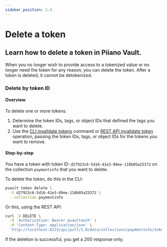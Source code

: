 ```yaml
---
sidebar_position: 2.4
---
```


# Delete a token

## Learn how to delete a token in Piiano Vault.

When you no longer wish to provide access to a tokenized value or no longer need the token for any reason, you can delete the token. After a token is deleted, it cannot be detokenized.

### Delete by token ID

#### Overview

To delete one or more tokens:

1. Determine the token IDs, tags, or object IDs that defined the tags you want to delete.
2. Use the [CLI invalidate tokens](/cli/reference#invalidate-tokens) command or [REST API invalidate token](/api/operations/delete-tokens) operation, passing the token IDs, tags, or object IDs for the tokens you want to remove.

#### Step-by-step

You have a token with token ID: `d27923c6-5d16-41e3-89ee-118b05a25372` on the collection `paymentinfo` that you want to delete.

To delete the token, do this in the CLI:

```bash
pvault token delete \
  -t d27923c6-5d16-41e3-89ee-118b05a25372 \
  --collection paymentinfo
```

Or this, using the REST API:

```bash
curl -X DELETE \
  -H 'Authorization: Bearer pvaultauth' \
  -H 'Content-Type: application/json' \
  'http://localhost:8123/api/pvlt/1.0/data/collections/paymentinfo/tokens?token_id=d27923c6-5d16-41e3-89ee-118b05a25372&reason=AppFunctionality'
```

If the deletion is successful, you get a 200 response only.
